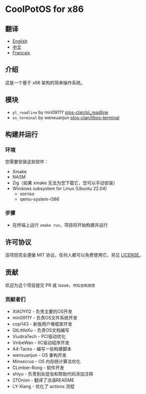 # CoolPotOS for x86

## 翻译

- [English](README.md)
- [中文](README-zh-CN.md)
- [Français](README-fr-FR.md)

## 介绍

这是一个基于 x86 架构的简单操作系统。

## 模块

* `pl_readline` by min0911Y [plos-clan/pl_readline](https://github.com/plos-clan/pl_readline)
* `os_terminal` by wenxuanjun [plos-clan/libos-terminal](https://github.com/plos-clan/libos-terminal)

## 构建并运行

### 环境

您需要安装这些软件：

- Xmake
- NASM
- Zig（如果 xmake 无法为您下载它，您可以手动安装）
- Windows subsystem for Linux (Ubuntu 22.04)
    - xorriso
    - qemu-system-i386

### 步骤

- 在终端上运行 `xmake run`，项目将开始构建并运行

## 许可协议

该项目完全遵循 MIT 协议，任何人都可以免费使用它，另见 [LICENSE](LICENSE)。

## 贡献

欢迎为这个项目提交 PR 或 issue，`然后坐和放宽`

### 贡献者们

* XIAOYI12 - 负责主要的OS开发
* min0911Y - 负责OS文件系统开发
* copi143 - 新版用户堆框架开发
* QtLittleXu - 负责OS文档编写
* ViudiraTech - PCI驱动优化
* VinbeWan - IIC驱动程序开发
* A4-Tacks - 编写一些构建脚本
* wenxuanjun - OS 重构开发
* Minsecrus - OS 内存统计算法优化
* CLimber-Rong - 软件开发
* shiyu - 负责到处捉虫和帮助代码添加注释
* 27Onion - 翻译了法语README
* LY-Xiang - 优化了 actions 流程
